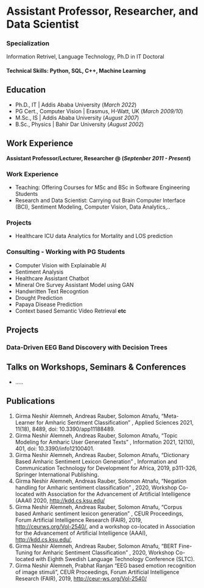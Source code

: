 # Assistant Professor, Researcher, and  Data Scientist

### Specialization
Information Retrivel, Language Technology, Ph.D in IT Doctoral


#### Technical Skills: Python, SQL, C++, Machine Learning

## Education
- Ph.D., IT | Addis Ababa University (_March 2022_)
- PG Cert., Computer Vision | Erasmus, H-Watt, UK (_March 2009/10_)							       		
- M.Sc., IS	| Addis Ababa University (_August 2007_)	 			        		
- B.Sc., Physics | Bahir Dar University (_August 2002_)

## Work Experience
**Assistant Professor/Lecturer, Researcher @  (_Septenber 2011 - Present_)**
### Work Experience
- Teaching:
Offering Courses for MSc and BSc in Software Engineering Students
- Research and Data Scientist: 
Carrying out Brain Computer Interface (BCI), Sentiment Modeling, Computer Vision, Data Analytics,..
### Projects
- Healthcare ICU data Analytics for Mortality and LOS prediction

### Consulting - Working with PG Students
- Computer Vision with Explainable AI 
- Sentiment Analysis 
- Healthcare Assistant Chatbot
- Mineral Ore Survey Assistant Model using GAN
- Handwritten Text Recogntion
- Drought Prediction
- Papaya Disease Prediction
- Context based Semantic Video Retrieval
****etc****

## Projects
### Data-Driven EEG Band Discovery with Decision Trees
## Talks on Workshops, Seminars & Conferences
- .....


## Publications
1. Girma Neshir Alemneh, Andreas Rauber, Solomon Atnafu, “Meta-Learner for Amharic Sentiment Classification” , Applied Sciences 2021, 11(18), 8489, doi: 10.3390/app11188489.
2.	Girma Neshir Alemneh, Andreas Rauber, Solomon Atnafu, “Topic Modeling for Amharic User Generated Texts” , Information 2021, 12(10), 401, doi: 10.3390/info12100401.
3.	Girma Neshir Alemneh, Andreas Rauber, Solomon Atnafu, “Dictionary Based Amharic Sentiment Lexicon Generation” , Information and Communication Technology for Development for Africa, 2019, p311-326, Springer International Publishing.
4.	Girma Neshir Alemneh, Andreas Rauber, Solomon Atnafu, “Negation handling for Amharic sentiment classification” , 2020, Workshop Co-located with Association for the Advancement of Artificial Intelligence (AAAI) 2020, http://kdd.cs.ksu.edu/
5.	Girma Neshir Alemneh, Andreas Rauber, Solomon Atnafu, “Corpus based Amharic sentiment lexicon generation” , CEUR Proceedings, Forum Artificial Intelligence Research (FAIR), 2019, http://ceurws.org/Vol-2540/, and a workshop co-located in Association for the Advancement of Artificial Intelligence (AAAI), http://kdd.cs.ksu.edu/,
6.	Girma Neshir Alemneh, Andreas Rauber, Solomon Atnafu, “BERT Fine-Tuning for Amharic Sentiment Classification” , 2020, Workshop Co-located with Eighth Swedish Language Technology Conference (SLTC).
7.	Girma Neshir Alemneh, Prabhat Ranjan “EEG based emotion recognition of image stimuli”, CEUR Proceedings, Forum Artificial Intelligence Research (FAIR),
2019, http://ceur-ws.org/Vol-2540/

